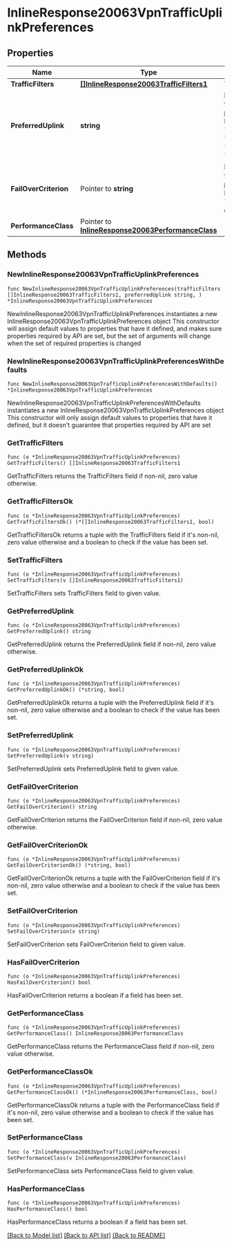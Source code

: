 # InlineResponse20063VpnTrafficUplinkPreferences

## Properties

Name | Type | Description | Notes
------------ | ------------- | ------------- | -------------
**TrafficFilters** | [**[]InlineResponse20063TrafficFilters1**](InlineResponse20063TrafficFilters1.md) | Traffic filters | 
**PreferredUplink** | **string** | Preferred uplink for uplink preference rule. Must be one of: &#39;wan1&#39;, &#39;wan2&#39;, &#39;bestForVoIP&#39;, &#39;loadBalancing&#39; or &#39;defaultUplink&#39; | 
**FailOverCriterion** | Pointer to **string** | Fail over criterion for uplink preference rule. Must be one of: &#39;poorPerformance&#39; or &#39;uplinkDown&#39; | [optional] 
**PerformanceClass** | Pointer to [**InlineResponse20063PerformanceClass**](InlineResponse20063PerformanceClass.md) |  | [optional] 

## Methods

### NewInlineResponse20063VpnTrafficUplinkPreferences

`func NewInlineResponse20063VpnTrafficUplinkPreferences(trafficFilters []InlineResponse20063TrafficFilters1, preferredUplink string, ) *InlineResponse20063VpnTrafficUplinkPreferences`

NewInlineResponse20063VpnTrafficUplinkPreferences instantiates a new InlineResponse20063VpnTrafficUplinkPreferences object
This constructor will assign default values to properties that have it defined,
and makes sure properties required by API are set, but the set of arguments
will change when the set of required properties is changed

### NewInlineResponse20063VpnTrafficUplinkPreferencesWithDefaults

`func NewInlineResponse20063VpnTrafficUplinkPreferencesWithDefaults() *InlineResponse20063VpnTrafficUplinkPreferences`

NewInlineResponse20063VpnTrafficUplinkPreferencesWithDefaults instantiates a new InlineResponse20063VpnTrafficUplinkPreferences object
This constructor will only assign default values to properties that have it defined,
but it doesn't guarantee that properties required by API are set

### GetTrafficFilters

`func (o *InlineResponse20063VpnTrafficUplinkPreferences) GetTrafficFilters() []InlineResponse20063TrafficFilters1`

GetTrafficFilters returns the TrafficFilters field if non-nil, zero value otherwise.

### GetTrafficFiltersOk

`func (o *InlineResponse20063VpnTrafficUplinkPreferences) GetTrafficFiltersOk() (*[]InlineResponse20063TrafficFilters1, bool)`

GetTrafficFiltersOk returns a tuple with the TrafficFilters field if it's non-nil, zero value otherwise
and a boolean to check if the value has been set.

### SetTrafficFilters

`func (o *InlineResponse20063VpnTrafficUplinkPreferences) SetTrafficFilters(v []InlineResponse20063TrafficFilters1)`

SetTrafficFilters sets TrafficFilters field to given value.


### GetPreferredUplink

`func (o *InlineResponse20063VpnTrafficUplinkPreferences) GetPreferredUplink() string`

GetPreferredUplink returns the PreferredUplink field if non-nil, zero value otherwise.

### GetPreferredUplinkOk

`func (o *InlineResponse20063VpnTrafficUplinkPreferences) GetPreferredUplinkOk() (*string, bool)`

GetPreferredUplinkOk returns a tuple with the PreferredUplink field if it's non-nil, zero value otherwise
and a boolean to check if the value has been set.

### SetPreferredUplink

`func (o *InlineResponse20063VpnTrafficUplinkPreferences) SetPreferredUplink(v string)`

SetPreferredUplink sets PreferredUplink field to given value.


### GetFailOverCriterion

`func (o *InlineResponse20063VpnTrafficUplinkPreferences) GetFailOverCriterion() string`

GetFailOverCriterion returns the FailOverCriterion field if non-nil, zero value otherwise.

### GetFailOverCriterionOk

`func (o *InlineResponse20063VpnTrafficUplinkPreferences) GetFailOverCriterionOk() (*string, bool)`

GetFailOverCriterionOk returns a tuple with the FailOverCriterion field if it's non-nil, zero value otherwise
and a boolean to check if the value has been set.

### SetFailOverCriterion

`func (o *InlineResponse20063VpnTrafficUplinkPreferences) SetFailOverCriterion(v string)`

SetFailOverCriterion sets FailOverCriterion field to given value.

### HasFailOverCriterion

`func (o *InlineResponse20063VpnTrafficUplinkPreferences) HasFailOverCriterion() bool`

HasFailOverCriterion returns a boolean if a field has been set.

### GetPerformanceClass

`func (o *InlineResponse20063VpnTrafficUplinkPreferences) GetPerformanceClass() InlineResponse20063PerformanceClass`

GetPerformanceClass returns the PerformanceClass field if non-nil, zero value otherwise.

### GetPerformanceClassOk

`func (o *InlineResponse20063VpnTrafficUplinkPreferences) GetPerformanceClassOk() (*InlineResponse20063PerformanceClass, bool)`

GetPerformanceClassOk returns a tuple with the PerformanceClass field if it's non-nil, zero value otherwise
and a boolean to check if the value has been set.

### SetPerformanceClass

`func (o *InlineResponse20063VpnTrafficUplinkPreferences) SetPerformanceClass(v InlineResponse20063PerformanceClass)`

SetPerformanceClass sets PerformanceClass field to given value.

### HasPerformanceClass

`func (o *InlineResponse20063VpnTrafficUplinkPreferences) HasPerformanceClass() bool`

HasPerformanceClass returns a boolean if a field has been set.


[[Back to Model list]](../README.md#documentation-for-models) [[Back to API list]](../README.md#documentation-for-api-endpoints) [[Back to README]](../README.md)



